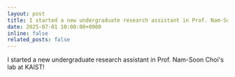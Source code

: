 ```yaml
---
layout: post
title: I started a new undergraduate research assistant in Prof. Nam-Soon Choi's lab at KAIST
date: 2025-07-01 10:00:00+0900
inline: false
related_posts: false
---
```


I started a new undergraduate research assistant in Prof. Nam-Soon Choi's lab at KAIST!
